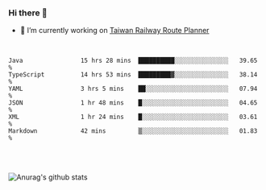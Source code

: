 ### Hi there 👋

- 🔭 I’m currently working on [Taiwan Railway Route Planner](https://github.com/Taiwan-Railway-Route-Planner)

<br/>

<!--START_SECTION:waka-->

```text
Java                15 hrs 28 mins  ██████████░░░░░░░░░░░░░░░   39.65 %
TypeScript          14 hrs 53 mins  █████████▓░░░░░░░░░░░░░░░   38.14 %
YAML                3 hrs 5 mins    ██░░░░░░░░░░░░░░░░░░░░░░░   07.94 %
JSON                1 hr 48 mins    █░░░░░░░░░░░░░░░░░░░░░░░░   04.65 %
XML                 1 hr 24 mins    █░░░░░░░░░░░░░░░░░░░░░░░░   03.61 %
Markdown            42 mins         ▒░░░░░░░░░░░░░░░░░░░░░░░░   01.83 %
```

<!--END_SECTION:waka-->

<br/>
<br/>

![Anurag's github stats](https://github-readme-stats.vercel.app/api?username=DepickereSven&show_icons=true&theme=tokyonight)



<!--
**DepickereSven/DepickereSven** is a ✨ _special_ ✨ repository because its `README.md` (this file) appears on your GitHub profile.

Here are some ideas to get you started:

- 🔭 I’m currently working on ...
- 🌱 I’m currently learning ...
- 👯 I’m looking to collaborate on ...
- 🤔 I’m looking for help with ...
- 💬 Ask me about ...
- 📫 How to reach me: ...
- 😄 Pronouns: ...
- ⚡ Fun fact: ...
-->
